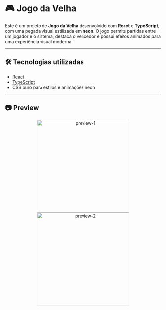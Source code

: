 # 🎮 Jogo da Velha
Este é um projeto de **Jogo da Velha** desenvolvido com **React** e **TypeScript**, com uma pegada visual estilizada em **neon**. O jogo permite partidas entre um jogador e o sistema, destaca o vencedor e possui efeitos animados para uma experiência visual moderna.

---

## 🛠 Tecnologias utilizadas

- [React](https://reactjs.org/)
- [TypeScript](https://www.typescriptlang.org/)
- CSS puro para estilos e animações neon

---

## 📷 Preview

<p align="center">
  <img src="https://github.com/user-attachments/assets/fc738568-ee14-43c6-bb5f-093812998a1a" alt="preview-1" width="300" />
  <img src="https://github.com/user-attachments/assets/b733e330-035d-4892-baea-db9495744f4a" alt="preview-2" width="300" />
</p>


